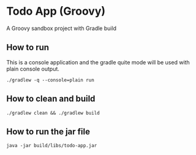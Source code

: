 # Todo App (Groovy)
A Groovy sandbox project with Gradle build

## How to run
This is a console application and the gradle quite mode will be used with plain console output.

```
./gradlew -q --console=plain run
```
## How to clean and build
```
./gradlew clean && ./gradlew build
```

## How to run the jar file
```
java -jar build/libs/todo-app.jar
```
